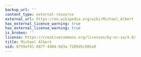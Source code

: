 ```yaml
---
backup_url: ''
content_type: external-resource
external_url: https://en.wikipedia.org/wiki/Michael_Albert
has_external_licence_warning: true
has_external_license_warning: true
is_broken: ''
license: https://creativecommons.org/licenses/by-nc-sa/4.0/
title: Michael Albert
uid: 8759af81-887f-4d84-9d3a-f289d5c985a9
---
```

